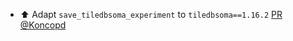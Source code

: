 - ⬆️ Adapt `save_tiledbsoma_experiment` to `tiledbsoma==1.16.2` [PR](https://github.com/laminlabs/lamindb/pull/2746) [@Koncopd](https://github.com/Koncopd)
